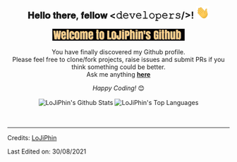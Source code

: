 <div align="center">
<h2> 𝐇𝐞𝐥𝐥𝐨 𝐭𝐡𝐞𝐫𝐞, 𝐟𝐞𝐥𝐥𝐨𝐰 <𝚍𝚎𝚟𝚎𝚕𝚘𝚙𝚎𝚛𝚜/>! <img src="https://github.com/LoJiPhin/LoJiPhin/blob/main/Hi.gif" width="30px"></h2>
</div>

<div align="center" width="50">

<img src="https://github.com/LoJiPhin/LoJiPhin/blob/main/welcome.gif" alt="Welcome!" width="300"/>

</div>

<div align="center">

You have finally discovered my Github profile. <br>
Please feel free to clone/fork projects, raise issues and submit PRs if you think something could be better. <br>
Ask me anything <a href="https://github.com/Lojiphin/Lojiphin/issues/new"><b>here</b></a><br>

<i>Happy Coding!</i> 😊

</div>

<div align="center">

<img align="center" src="https://github-readme-stats.vercel.app/api?username=Lojiphin&include_all_commits=true&count_private=true&show_icons=true&line_height=20&title_color=7A7ADB&icon_color=2234AE&text_color=D3D3D3&bg_color=0,000000,130F40" alt="LoJiPhin's Github Stats">

<img align="center" src="https://github-readme-stats.vercel.app/api/top-langs/?username=LoJiPhin&include_all_commits=true&count_private=true&show_icons=true&line_height=20&title_color=7A7ADB&icon_color=2234AE&text_color=D3D3D3&bg_color=0,000000,130F40" alt="LoJiPhin's Top Languages">

</div>

</br>
</br>

-----
Credits: [LoJiPhin](https://github.com/LoJiPhin)

Last Edited on: 30/08/2021
